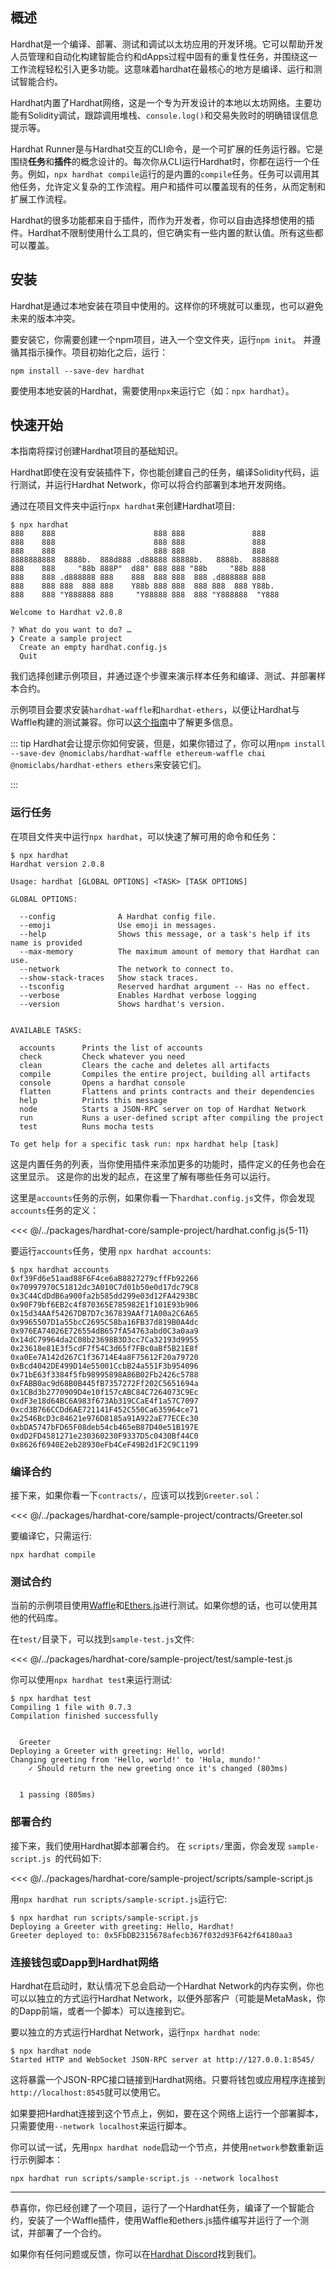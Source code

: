 ## 概述

Hardhat是一个编译、部署、测试和调试以太坊应用的开发环境。它可以帮助开发人员管理和自动化构建智能合约和dApps过程中固有的重复性任务，并围绕这一工作流程轻松引入更多功能。这意味着hardhat在最核心的地方是编译、运行和测试智能合约。

Hardhat内置了Hardhat网络，这是一个专为开发设计的本地以太坊网络。主要功能有Solidity调试，跟踪调用堆栈、`console.log()`和交易失败时的明确错误信息提示等。

Hardhat Runner是与Hardhat交互的CLI命令，是一个可扩展的任务运行器。它是围绕**任务**和**插件**的概念设计的。每次你从CLI运行Hardhat时，你都在运行一个任务。例如，`npx hardhat compile`运行的是内置的`compile`任务。任务可以调用其他任务，允许定义复杂的工作流程。用户和插件可以覆盖现有的任务，从而定制和扩展工作流程。

Hardhat的很多功能都来自于插件，而作为开发者，你可以自由选择想使用的插件。Hardhat不限制使用什么工具的，但它确实有一些内置的默认值。所有这些都可以覆盖。


## 安装

Hardhat是通过本地安装在项目中使用的。这样你的环境就可以重现，也可以避免未来的版本冲突。

要安装它，你需要创建一个npm项目，进入一个空文件夹，运行`npm init`。
并遵循其指示操作。项目初始化之后，运行：

```
npm install --save-dev hardhat
```

要使用本地安装的Hardhat，需要使用`npx`来运行它（如：`npx hardhat`）。


## 快速开始

本指南将探讨创建Hardhat项目的基础知识。

Hardhat即使在没有安装插件下，你也能创建自己的任务，编译Solidity代码，运行测试，并运行Hardhat Network，你可以将合约部署到本地开发网络。


通过在项目文件夹中运行`npx hardhat`来创建Hardhat项目:


```
$ npx hardhat
888    888                      888 888               888
888    888                      888 888               888
888    888                      888 888               888
8888888888  8888b.  888d888 .d88888 88888b.   8888b.  888888
888    888     "88b 888P"  d88" 888 888 "88b     "88b 888
888    888 .d888888 888    888  888 888  888 .d888888 888
888    888 888  888 888    Y88b 888 888  888 888  888 Y88b.
888    888 "Y888888 888     "Y88888 888  888 "Y888888  "Y888

Welcome to Hardhat v2.0.8

? What do you want to do? …
❯ Create a sample project
  Create an empty hardhat.config.js
  Quit
```

我们选择创建示例项目，并通过逐个步骤来演示样本任务和编译、测试、并部署样本合约。


示例项目会要求安装`hardhat-waffle`和`hardhat-ethers`，以便让Hardhat与Waffle构建的测试兼容。你可以[这个指南](../guides/waffle-testing.md)中了解更多信息。


::: tip
Hardhat会让提示你如何安装，但是，如果你错过了，你可以用`npm install --save-dev @nomiclabs/hardhat-waffle ethereum-waffle chai @nomiclabs/hardhat-ethers ethers`来安装它们。

:::

### 运行任务

在项目文件夹中运行`npx hardhat`，可以快速了解可用的命令和任务：


```
$ npx hardhat
Hardhat version 2.0.8

Usage: hardhat [GLOBAL OPTIONS] <TASK> [TASK OPTIONS]

GLOBAL OPTIONS:

  --config              A Hardhat config file.
  --emoji               Use emoji in messages.
  --help                Shows this message, or a task's help if its name is provided
  --max-memory          The maximum amount of memory that Hardhat can use.
  --network             The network to connect to.
  --show-stack-traces   Show stack traces.
  --tsconfig            Reserved hardhat argument -- Has no effect.
  --verbose             Enables Hardhat verbose logging
  --version             Shows hardhat's version.


AVAILABLE TASKS:

  accounts      Prints the list of accounts
  check         Check whatever you need
  clean         Clears the cache and deletes all artifacts
  compile       Compiles the entire project, building all artifacts
  console       Opens a hardhat console
  flatten       Flattens and prints contracts and their dependencies
  help          Prints this message
  node          Starts a JSON-RPC server on top of Hardhat Network
  run           Runs a user-defined script after compiling the project
  test          Runs mocha tests

To get help for a specific task run: npx hardhat help [task]
```

这是内置任务的列表，当你使用插件来添加更多的功能时，插件定义的任务也会在这里显示。
这是你的出发的起点，在这里了解有哪些任务可以运行。

这里是`accounts`任务的示例，如果你看一下`hardhat.config.js`文件，你会发现`accounts`任务的定义：

<<< @/../packages/hardhat-core/sample-project/hardhat.config.js{5-11}


要运行`accounts`任务，使用 `npx hardhat accounts`:

```
$ npx hardhat accounts
0xf39Fd6e51aad88F6F4ce6aB8827279cffFb92266
0x70997970C51812dc3A010C7d01b50e0d17dc79C8
0x3C44CdDdB6a900fa2b585dd299e03d12FA4293BC
0x90F79bf6EB2c4f870365E785982E1f101E93b906
0x15d34AAf54267DB7D7c367839AAf71A00a2C6A65
0x9965507D1a55bcC2695C58ba16FB37d819B0A4dc
0x976EA74026E726554dB657fA54763abd0C3a0aa9
0x14dC79964da2C08b23698B3D3cc7Ca32193d9955
0x23618e81E3f5cdF7f54C3d65f7FBc0aBf5B21E8f
0xa0Ee7A142d267C1f36714E4a8F75612F20a79720
0xBcd4042DE499D14e55001CcbB24a551F3b954096
0x71bE63f3384f5fb98995898A86B02Fb2426c5788
0xFABB0ac9d68B0B445fB7357272Ff202C5651694a
0x1CBd3b2770909D4e10f157cABC84C7264073C9Ec
0xdF3e18d64BC6A983f673Ab319CCaE4f1a57C7097
0xcd3B766CCDd6AE721141F452C550Ca635964ce71
0x2546BcD3c84621e976D8185a91A922aE77ECEc30
0xbDA5747bFD65F08deb54cb465eB87D40e51B197E
0xdD2FD4581271e230360230F9337D5c0430Bf44C0
0x8626f6940E2eb28930eFb4CeF49B2d1F2C9C1199
```

### 编译合约

接下来，如果你看一下`contracts/`，应该可以找到`Greeter.sol`：


<<< @/../packages/hardhat-core/sample-project/contracts/Greeter.sol

要编译它，只需运行:

```
npx hardhat compile
```

### 测试合约

当前的示例项目使用[Waffle](https://getwaffle.io/)和[Ethers.js](https://github.com/ethers-io/ethers.js/)进行测试。如果你想的话，也可以使用其他的代码库。


在`test/`目录下，可以找到`sample-test.js`文件:

<<< @/../packages/hardhat-core/sample-project/test/sample-test.js

你可以使用`npx hardhat test`来运行测试:

```
$ npx hardhat test
Compiling 1 file with 0.7.3
Compilation finished successfully


  Greeter
Deploying a Greeter with greeting: Hello, world!
Changing greeting from 'Hello, world!' to 'Hola, mundo!'
    ✓ Should return the new greeting once it's changed (803ms)


  1 passing (805ms)
```

### 部署合约

接下来，我们使用Hardhat脚本部署合约。
在 `scripts/`里面，你会发现 `sample-script.js `的代码如下:


<<< @/../packages/hardhat-core/sample-project/scripts/sample-script.js

用`npx hardhat run scripts/sample-script.js`运行它:

```
$ npx hardhat run scripts/sample-script.js
Deploying a Greeter with greeting: Hello, Hardhat!
Greeter deployed to: 0x5FbDB2315678afecb367f032d93F642f64180aa3
```

### 连接钱包或Dapp到Hardhat网络

Hardhat在启动时，默认情况下总会启动一个Hardhat Network的内存实例，你也可以以独立的方式运行Hardhat Network，以便外部客户（可能是MetaMask，你的Dapp前端，或者一个脚本）可以连接到它。

要以独立的方式运行Hardhat Network，运行`npx hardhat node`:


```
$ npx hardhat node
Started HTTP and WebSocket JSON-RPC server at http://127.0.0.1:8545/
```

这将暴露一个JSON-RPC接口链接到Hardhat网络。只要将钱包或应用程序连接到`http://localhost:8545`就可以使用它。

如果要把Hardhat连接到这个节点上，例如，要在这个网络上运行一个部署脚本，只需要使用`--network localhost`来运行脚本。

你可以试一试，先用`npx hardhat node`启动一个节点，并使用`network`参数重新运行示例脚本：

```
npx hardhat run scripts/sample-script.js --network localhost
```

---

恭喜你，你已经创建了一个项目，运行了一个Hardhat任务，编译了一个智能合约，安装了一个Waffle插件，使用Waffle和ethers.js插件编写并运行了一个测试，并部署了一个合约。

如果你有任何问题或反馈，你可以在[Hardhat Discord](https://hardhat.org/discord)找到我们。
